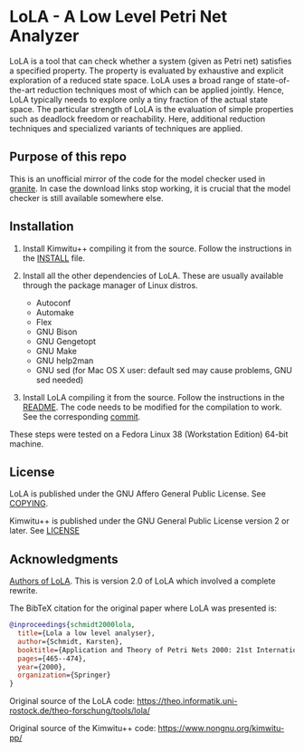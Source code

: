 # LoLA - A Low Level Petri Net Analyzer

LoLA is a tool that can check whether a system (given as Petri net) satisfies a specified property. The property is evaluated by exhaustive and explicit exploration of a reduced state space. LoLA uses a broad range of state-of-the-art reduction techniques most of which can be applied jointly. Hence, LoLA typically needs to explore only a tiny fraction of the actual state space. The particular strength of LoLA is the evaluation of simple properties such as deadlock freedom or reachability. Here, additional reduction techniques and specialized variants of techniques are applied.

## Purpose of this repo

This is an unofficial mirror of the code for the model checker used in [granite](https://github.com/hlisdero/granite/).
In case the download links stop working, it is crucial that the model checker is still available somewhere else.

## Installation

1. Install Kimwitu++ compiling it from the source. Follow the instructions in the [INSTALL](./kimwitu++/INSTALL) file.

2. Install all the other dependencies of LoLA. These are usually available through the package manager of Linux distros.
  
    * Autoconf
    * Automake
    * Flex
    * GNU Bison
    * GNU Gengetopt
    * GNU Make
    * GNU help2man
    * GNU sed (for Mac OS X user: default sed may cause problems, GNU sed needed)

3. Install LoLA compiling it from the source. Follow the instructions in the [README](./lola/README).
The code needs to be modified for the compilation to work. See the corresponding [commit](https://github.com/hlisdero/lola/commit/fe5323ccf1584622517fbeef1feeaa743494fa3b).

These steps were tested on a Fedora Linux 38 (Workstation Edition) 64-bit machine.

## License

LoLA is published under the GNU Affero General Public License. See [COPYING](./lola/COPYING).

Kimwitu++ is published under the GNU General Public License version 2 or later. See [LICENSE](./kimwitu%2B%2B/LICENCE)

## Acknowledgments

[Authors of LoLA](./lola/AUTHORS). This is version 2.0 of LoLA which involved a complete rewrite.

The BibTeX citation for the original paper where LoLA was presented is:

```bibtex
@inproceedings{schmidt2000lola,
  title={Lola a low level analyser},
  author={Schmidt, Karsten},
  booktitle={Application and Theory of Petri Nets 2000: 21st International Conference, ICATPN 2000 Aarhus, Denmark, June 26--30, 2000 Proceedings 21},
  pages={465--474},
  year={2000},
  organization={Springer}
}
```

Original source of the LoLA code: <https://theo.informatik.uni-rostock.de/theo-forschung/tools/lola/>

Original source of the Kimwitu++ code: <https://www.nongnu.org/kimwitu-pp/>
